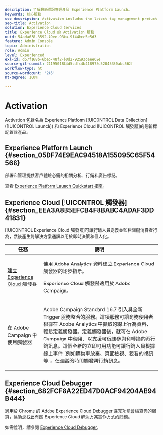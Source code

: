 ```yaml
---
description: 了解最新標記管理產品 Experience Platform Launch。
keywords: 核心服務
seo-description: Activation includes the latest tag management product called Experience Platform Launch. Dynamic Tag Management (DTM);and Triggers.
seo-title: Activation
solution: Experience Cloud Services
title: Experience Cloud 的 Activation 服務
uuid: 54ada638-3592-49ee-930a-9f44bcc5e5d3
feature: Admin Console
topic: Administration
role: Admin
level: Experienced
exl-id: d57f168b-6beb-48f2-b0d2-92593ceee62e
source-git-commit: 2419501884d5cdfc4b418973c52045330abc562f
workflow-type: ht
source-wordcount: '245'
ht-degree: 100%

---
```


# Activation

Activation 包括名為 Experience Platform [!UICONTROL Data Collection] ([!UICONTROL Launch]) 和 Experience Cloud [!UICONTROL 觸發器]的最新標記管理產品。

## Experience Platform Launch {#section_05DF74E9EAC94518A155095C65F54568}

部署和管理提供客戶體驗必需的相關分析、行銷和廣告標記。

查看 [Experience Platform Launch Quickstart 指南](https://experienceleague.adobe.com/docs/experience-platform/tags/get-started/quick-start.html?lang=en)。

## Experience Cloud [!UICONTROL 觸發器] {#section_EEA3A8B5EFCB4F8BABC4ADAF3DD41831}

 [!UICONTROL Experience Cloud 觸發器]可讓行銷人員定義並監控關鍵消費者行為，然後產生跨解決方案通訊以用於即時決策和個人化。

<table id="table_AF6842470172429EA97C9B02163BD0C3"> 
 <thead> 
  <tr> 
   <th colname="col1" class="entry"> 任務 </th>
   <th colname="col2" class="entry"> 說明 </th>
  </tr> 
 </thead>
 <tbody> 
  <tr> 
   <td colname="col1"> <p> <a href="triggers.md#concept_887B30241B3E4DB0A2553B2996E2D4FB" format="dita" scope="local"> 建立 Experience Cloud 觸發器</a> </p> </td> 
   <td colname="col2"> <p> 使用 Adobe Analytics 資料建立 Experience Cloud 觸發器的逐步指示。 </p> <p>Experience Cloud 觸發器適用於 Adobe Campaign。 </p> </td>
  </tr>
  <tr> 
   <td colname="col1"> <p>在 Adobe Campaign 中使用觸發器 </p> </td> 
   <td colname="col2"> <p> Adobe Campaign Standard 16.7 引入與全新 Trigger 服務整合的服務。這項服務可讓商務使用者根據在 Adobe Analytics 中擷取的線上行為資料，輕鬆定義觸發器。定義觸發器後，就可在 Adobe Campaign 中使用，以支援可促進參與和轉換的再行銷訊息。這個全新的立即可用功能可讓行銷人員根據線上事件 (例如購物車放棄、頁面檢視、觀看的視訊等)，在適當的時間觸發再行銷訊息。 </p> </td>
  </tr>
 </tbody>
</table>


## Experience Cloud Debugger {#section_682FCF8A22ED47D0ACF94204AB94B444}

適用於 Chrome 的 Adobe Experience Cloud Debugger 擴充功能會檢查您的網頁，協助您找出有關 Experience Cloud 解決方案實作方式的問題。

如需說明，請參閱 [Experience Cloud Debugger](https://experienceleague.adobe.com/docs/debugger/using/experience-cloud-debugger.html?lang=en)。
